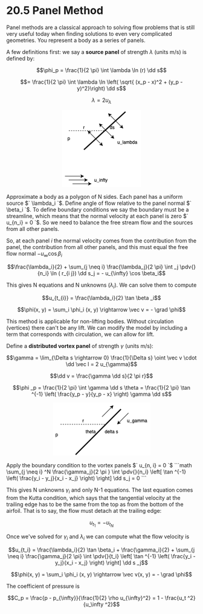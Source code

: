 # **20.5** Panel Method

Panel methods are a classical approach to solving flow problems that is still very useful today when finding solutions to even very complicated geometries. You represent a body as a series of panels.

A few definitions first: we say a **source panel** of strength $` \lambda `$ (units m/s) is defined by: 
```math
\phi_p = \frac{1}{2 \pi} \int \lambda \ln (r) \dd s
```
```math
= \frac{1}{2 \pi} \int \lambda \ln \left( \sqrt{ (x_p - x)^2 + (y_p - y)^2}\right) \dd s
```
```math
\lambda = 2 u_\lambda
```

<p align="center"> <img alt="Figure 20.2" src="../img/20.2.png" /> </p>
Approximate a body as a polygon of N sides. Each panel has a uniform source $` \lambda_i `$. Define angle of flow relative to the panel normal $` \beta_i `$. To define boundary conditions we say the boundary must be a streamline, which means that the normal velocity at each panel is zero $` u_{n_i} = 0 `$. So we need to balance the free stream flow and the sources from all other panels.

So, at each panel $` i `$ the normal velocity comes from the contribution from the panel, the contribution from all other panels, and this must equal the free flow normal $` - u_{\infty} \cos \beta_i `$ 
```math
\frac{\lambda_i}{2} + \sum_{j \neq i} \frac{\lambda_j}{2 \pi} \int _j \pdv{}{n_i} \ln ( r_{i j}) \dd s_j = - u_{\infty} \cos \beta_i
```

This gives N equations and N unknowns ($` \lambda_i `$). We can solve them to compute
```math
u_{t_{i}} = \frac{\lambda_i}{2} \tan \beta _i
``` 
```math
\phi(x, y) = \sum_i \phi_i (x, y) \rightarrow \vec v = - \grad \phi
```

This method is applicable for non-lifting bodies. Without circulation (vertices) there can't be any lift. We can modify the model by including a term that corresponds with circulation, we can allow for lift.

Define a **distributed vortex panel** of strength $` \gamma `$ (units m/s):

```math
\gamma = \lim_{\Delta s \rightarrow 0} \frac{1}{\Delta s} \oint \vec v \cdot \dd \vec l = 2 u_{\gamma}
```
```math
\dd v = \frac{\gamma \dd s}{2 \pi r}
```
```math
\phi _p = \frac{1}{2 \pi} \int \gamma \dd s \theta = \frac{1}{2 \pi} \tan ^{-1} \left( \frac{y_p - y}{y_p - x} \right) \gamma \dd s
```
<p align="center"> <img alt="Figure 20.3" src="../img/20.3.png" /> </p>
Apply the boundary condition to the vortex panels $` u_{n, i} = 0 `$ 
```math
\sum_{j \neq i} ^N \frac{\gamma_j}{2 \pi } \int \pdv{}{n_i} \left[ \tan ^{-1} \left( \frac{y_i - y_j}{x_i - x_j} \right) \right] \dd s_j = 0
```

This gives N unknowns $` \gamma_i `$ and only N-1 equations. The last equation comes from the Kutta condition, which says that the tangential velocity at the trailing edge has to be the same from the top as from the bottom of the airfoil. That is to say, the flow must detach at the trailing edge:
```math
u_{t_1} = - u_{t_N}
```

Once we've solved for $` \gamma_i `$  and $` \lambda_i `$ we can compute what the flow velocity is

```math
u_{t_i} = \frac{\lambda_i}{2} \tan \beta_i + \frac{\gamma_i}{2} + \sum_{j \neq i} \frac{\gamma_j}{2 \pi} \int \pdv{}{t_i} \left[ \tan ^{-1} \left( \frac{y_i - y_j}{x_i - x_j} \right) \right] \dd s _j
```
```math
\phi(x, y) = \sum_i \phi_i (x, y) \rightarrow \vec v(x, y) = - \grad \phi
```
The coefficient of pressure is
```math
C_p = \frac{p - p_{\infty}}{\frac{1}{2} \rho u_{\infty}^2} = 1 - \frac{u_t ^2}{u_\infty ^2}
```